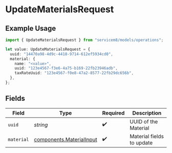 # UpdateMaterialsRequest

## Example Usage

```typescript
import { UpdateMaterialsRequest } from "servicem8/models/operations";

let value: UpdateMaterialsRequest = {
  uuid: "14470a98-4d9c-4418-9714-612ef5934cd0",
  material: {
    name: "<value>",
    uuid: "123e4567-f3e6-4a75-b169-22fb23946adb",
    taxRateUuid: "123e4567-f0e8-47a2-8577-22fb29dc656b",
  },
};
```

## Fields

| Field                                                                | Type                                                                 | Required                                                             | Description                                                          |
| -------------------------------------------------------------------- | -------------------------------------------------------------------- | -------------------------------------------------------------------- | -------------------------------------------------------------------- |
| `uuid`                                                               | *string*                                                             | :heavy_check_mark:                                                   | UUID of the Material                                                 |
| `material`                                                           | [components.MaterialInput](../../models/components/materialinput.md) | :heavy_check_mark:                                                   | Material fields to update                                            |